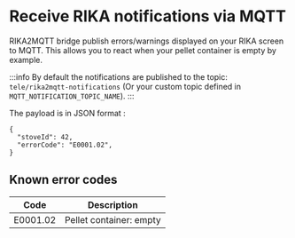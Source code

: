 # Receive RIKA notifications via MQTT

RIKA2MQTT bridge publish errors/warnings displayed on your RIKA screen to MQTT.
This allows you to react when your pellet container is empty by example.

:::info
By default the notifications are published to the topic: `tele/rika2mqtt-notifications` (Or your custom topic defined in `MQTT_NOTIFICATION_TOPIC_NAME`).
:::

The payload is in JSON format :
```
{
  "stoveId": 42,
  "errorCode": "E0001.02",
}
```

## Known error codes

| Code       | Description                 |
|------------|-----------------------------|
| E0001.02   | Pellet container: empty     |
